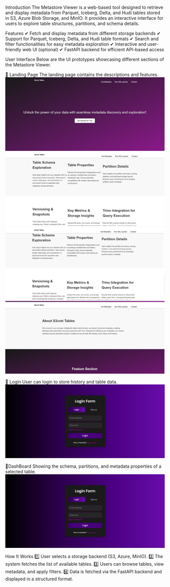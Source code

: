 Introduction
The Metastore Viewer is a web-based tool designed to retrieve and display metadata from Parquet, Iceberg, Delta, and Hudi tables stored in S3, Azure Blob Storage, and MinIO. It provides an interactive interface for users to explore table structures, partitions, and schema details.

Features
✔ Fetch and display metadata from different storage backends
✔ Support for Parquet, Iceberg, Delta, and Hudi table formats
✔ Search and filter functionalities for easy metadata exploration
✔ Interactive and user-friendly web UI (optional)
✔ FastAPI backend for efficient API-based access

User Interface
Below are the UI prototypes showcasing different sections of the Metastore Viewer.

🔹 Landing Page
The landing page contains the descriptions and features.
![Landing Page](./pictures/landing-page1.jpg)
![Landing Page](./pictures/landing-page2.jpg)
![Landing Page](./pictures/landing-page3.jpg)
![Landing Page](./pictures/landing-page4.jpg)

🔹 Login
User can login to store history and table data.
![Login](./pictures/login-page.jpg)

🔹DashBoard
Showing the schema, partitions, and metadata properties of a selected table.
![Login](./pictures/login-page.jpg)

How It Works
1️⃣ User selects a storage backend (S3, Azure, MinIO).
2️⃣ The system fetches the list of available tables.
3️⃣ Users can browse tables, view metadata, and apply filters.
4️⃣ Data is fetched via the FastAPI backend and displayed in a structured format.
